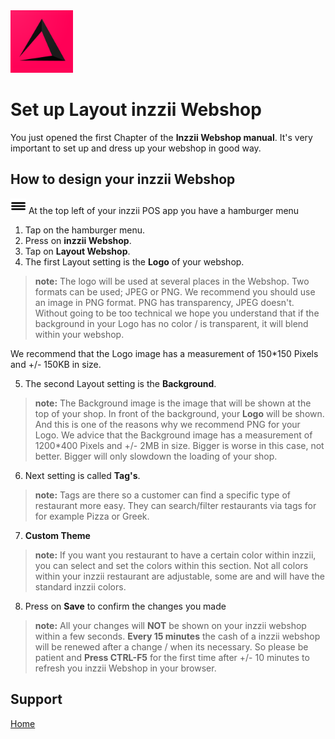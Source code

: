 <img src="../Assets/Pictures/play_store_512.png" alt="inzzii logo" width="100"/>

# Set up Layout inzzii Webshop

You just opened the first Chapter of the **Inzzii Webshop manual**. It's very important to set up and dress up your webshop in good way.

## How to design your inzzii Webshop

<img src="../Assets/Pictures/Hmenu.png" alt="hamburgermenu" width="25" height="25"/> At the top left of your inzzii POS app you have a hamburger menu 
1. Tap on the hamburger menu.
2. Press on **inzzii Webshop**.
3. Tap on **Layout Webshop**.
4. The first Layout setting is the **Logo** of your webshop.
> **note:** The logo will be used at several places in the Webshop. Two formats can be used; JPEG or PNG. We recommend you should use an image in PNG format. PNG has transparency, JPEG doesn't. Without going to be too technical we hope you understand that if the background in your Logo has no color / is transparent, it will blend within your webshop. 

We recommend that the Logo image has a measurement of 150*150 Pixels and +/- 150KB in size.

5. The second Layout setting is the **Background**.
> **note:** The Background image is the image that will be shown at the top of your shop. In front of the background, your **Logo** will be shown. And this is one of the reasons why we recommend PNG for your Logo. 
We advice that the Background image has a measurement of 1200*400 Pixels and +/- 2MB in size. Bigger is worse in this case, not better. Bigger will only slowdown the loading of your shop.
6. Next setting is called **Tag's**.
> **note:** Tags are there so a customer can find a specific type of restaurant more easy. They can search/filter restaurants via tags for for example Pizza or Greek.
7. **Custom Theme**
> **note:** If you want you restaurant to have a certain color within inzzii, you can select and set the colors within this section. Not all colors within your inzzii restaurant are adjustable, some are and will have the standard inzzii colors. 
8. Press on **Save** to confirm the changes you made

> **note:** All your changes will **NOT** be shown on your inzzii webshop within a few seconds. **Every 15 minutes** the cash of a inzzii webshop will be renewed after a change / when its necessary. So please be patient and **Press CTRL-F5** for the first time after +/- 10 minutes to refresh you inzzii Webshop in your browser.



## Support
[Home](../index.md)